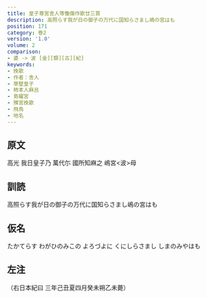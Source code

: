 ```yaml
---
title: 皇子尊宮舎人等慟傷作歌廿三首
description: 高照らす我が日の御子の万代に国知らさまし嶋の宮はも
position: 171
category: 巻2
version: '1.0'
volume: 2
comparison:
- 婆 -> 波 [金][類][古][紀]
keywords:
- 挽歌
- 作者：舎人
- 草壁皇子
- 柿本人麻呂
- 島嬥宮
- 殯宮挽歌
- 飛鳥
- 地名
---
```


## 原文

高光 我日皇子乃 萬代尓 國所知麻之 嶋宮<波>母

## 訓読

高照らす我が日の御子の万代に国知らさまし嶋の宮はも

## 仮名

たかてらす わがひのみこの よろづよに くにしらさまし しまのみやはも

## 左注

（右日本紀曰 三年己丑夏四月癸未朔乙未薨）
